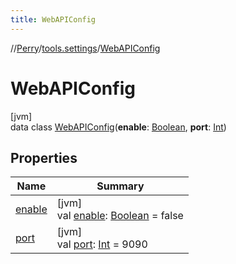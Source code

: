 ```yaml
---
title: WebAPIConfig
---
```

//[Perry](../../../index.html)/[tools.settings](../index.html)/[WebAPIConfig](index.html)



# WebAPIConfig



[jvm]\
data class [WebAPIConfig](index.html)(**enable**: [Boolean](https://kotlinlang.org/api/latest/jvm/stdlib/kotlin/-boolean/index.html), **port**: [Int](https://kotlinlang.org/api/latest/jvm/stdlib/kotlin/-int/index.html))



## Properties


| Name | Summary |
|---|---|
| [enable](enable.html) | [jvm]<br>val [enable](enable.html): [Boolean](https://kotlinlang.org/api/latest/jvm/stdlib/kotlin/-boolean/index.html) = false |
| [port](port.html) | [jvm]<br>val [port](port.html): [Int](https://kotlinlang.org/api/latest/jvm/stdlib/kotlin/-int/index.html) = 9090 |

